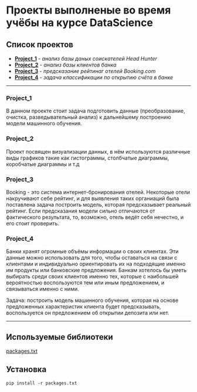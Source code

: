 # Проекты выполненые во время учёбы на курсе DataScience

## Список проектов
* **[Project_1](README.md#project_1)** - *анализ базы даных соискателей Head Hunter*
* **[Project_2](README.md#project_2)** - *анализ базы клиентов банка*
* **[Project_3](README.md#project_3)** - *предсказание рейтинаг отелей Booking.com*
* **[Project_4](README.md#project_4)** - *задача классификации по открытию счёта в банке*
---

### **Project_1**
В данном проекте стоит задача подготовить данные (преобразование, очистка, разведывательный анализ) к дальнейшему построению модели машинного обучения.

### **Project_2**
Проект посвящен визуализации данных, в нём используются различные виды графиков такие как гистограммы, столбчатые диаграммы, коробчатые диаграммы и т.д

### **Project_3**
Booking - это система интернет-бронирования отелей. Некоторые отели накручивают себе рейтинг, и для выявления таких органиаций была поставлена задача построить модель, которая предсказывает реальный рейтинг. Если предсказания модели сильно отличаются от фактического результата, то, возможно, отель ведёт себя нечестно, и его стоит проверить. 

### **Project_4**
Банки хранят огромные объёмы информации о своих клиентах. Эти данные можно использовать для того, чтобы оставаться на связи с клиентами и индивидуально ориентировать их на подходящие именно им продукты или банковские предложения. 
Банкам хотелось бы уметь выбирать среди своих клиентов именно тех, которые с наибольшей вероятностью воспользуются тем или иным предложением, и связываться именно с ними. 

Задача: построить модель машинного обучения, которая на основе предложенных характеристик клиента будет предсказывать, воспользуется он предложением об открытии депозита или нет. 

---

## Используемые библиотеки
[packages.txt](packages.txt)

## Установка 
```
pip install -r packages.txt
```